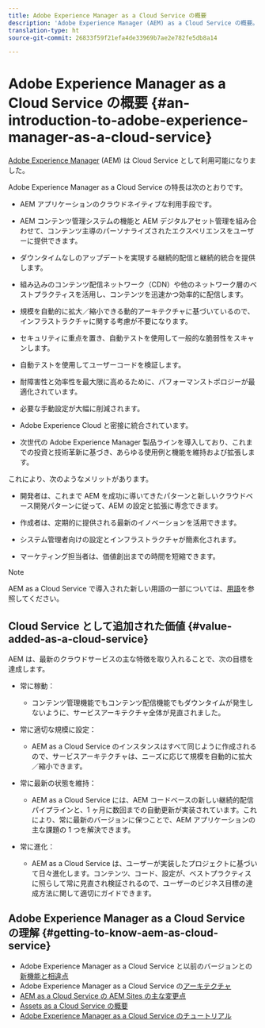 ```yaml
---
title: Adobe Experience Manager as a Cloud Service の概要
description: 'Adobe Experience Manager (AEM) as a Cloud Service の概要。 '
translation-type: ht
source-git-commit: 26833f59f21efa4de33969b7ae2e782fe5db8a14

---
```



# Adobe Experience Manager as a Cloud Service の概要 {#an-introduction-to-adobe-experience-manager-as-a-cloud-service}

[Adobe Experience Manager](https://www.adobe.com/marketing/experience-manager.html) (AEM) は Cloud Service として利用可能になりました。

Adobe Experience Manager as a Cloud Service の特長は次のとおりです。

* AEM アプリケーションのクラウドネイティブな利用手段です。

* AEM コンテンツ管理システムの機能と AEM デジタルアセット管理を組み合わせて、コンテンツ主導のパーソナライズされたエクスペリエンスをユーザーに提供できます。

* ダウンタイムなしのアップデートを実現する継続的配信と継続的統合を提供します。

* 組み込みのコンテンツ配信ネットワーク（CDN）や他のネットワーク層のベストプラクティスを活用し、コンテンツを迅速かつ効率的に配信します。

* 規模を自動的に拡大／縮小できる動的アーキテクチャに基づいているので、インフラストラクチャに関する考慮が不要になります。

* セキュリティに重点を置き、自動テストを使用して一般的な脆弱性をスキャンします。

* 自動テストを使用してユーザーコードを検証します。

* 耐障害性と効率性を最大限に高めるために、パフォーマンストポロジーが最適化されています。

* 必要な手動設定が大幅に削減されます。

* Adobe Experience Cloud と密接に統合されています。

* 次世代の Adobe Experience Manager 製品ラインを導入しており、これまでの投資と技術革新に基づき、あらゆる使用例と機能を維持および拡張します。

これにより、次のようなメリットがあります。

* 開発者は、これまで AEM を成功に導いてきたパターンと新しいクラウドベース開発パターンに従って、AEM の設定と拡張に専念できます。

* 作成者は、定期的に提供される最新のイノベーションを活用できます。

* システム管理者向けの設定とインフラストラクチャが簡素化されます。

* マーケティング担当者は、価値創出までの時間を短縮できます。

>[!NOTE]
>
>AEM as a Cloud Service で導入された新しい用語の一部については、[用語](terminology.md)を参照してください。

## Cloud Service として追加された価値 {#value-added-as-a-cloud-service}

AEM は、最新のクラウドサービスの主な特徴を取り入れることで、次の目標を達成します。

* 常に稼動：

   * コンテンツ管理機能でもコンテンツ配信機能でもダウンタイムが発生しないように、サービスアーキテクチャ全体が見直されました。

* 常に適切な規模に設定：

   * AEM as a Cloud Service のインスタンスはすべて同じように作成されるので、サービスアーキテクチャは、ニーズに応じて規模を自動的に拡大／縮小できます。

* 常に最新の状態を維持：

   * AEM as a Cloud Service には、AEM コードベースの新しい継続的配信パイプラインと、1 ヶ月に数回までの自動更新が実装されています。これにより、常に最新のバージョンに保つことで、AEM アプリケーションの主な課題の 1 つを解決できます。

* 常に進化：

   * AEM as a Cloud Service は、ユーザーが実装したプロジェクトに基づいて日々進化します。コンテンツ、コード、設定が、ベストプラクティスに照らして常に見直され検証されるので、ユーザーのビジネス目標の達成方法に関して適切にガイドできます。

## Adobe Experience Manager as a Cloud Service の理解 {#getting-to-know-aem-as-cloud-service}

* Adobe Experience Manager as a Cloud Service と以前のバージョンとの[新機能と相違点](/help/overview/what-is-new-and-different.md)
* Adobe Experience Manager as a Cloud Service の[アーキテクチャ](/help/core-concepts/architecture.md)
* [AEM as a Cloud Service の AEM Sites の主な変更点](/help/sites-cloud/sites-cloud-changes.md)
* [Assets as a Cloud Service の概要](/help/assets/overview.md)
* [Adobe Experience Manager as a Cloud Service のチュートリアル](https://docs.adobe.com/content/help/en/experience-manager-learn/cloud-service/overview.html)